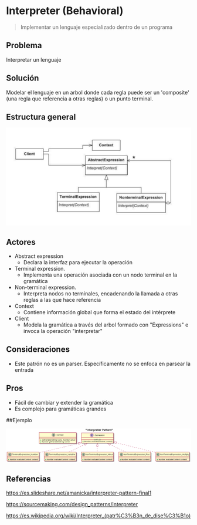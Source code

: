 # Interpreter (Behavioral)
>Implementar un lenguaje especializado dentro de un programa

## Problema
Interpretar un lenguaje 

## Solución
Modelar el lenguaje en un arbol donde cada regla puede ser un 'composite' (una regla que referencia a otras reglas)
o un punto terminal.

## Estructura general
![Interpreter General Diagram](interpreter.png)

## Actores

- Abstract expression 
    - Declara la interfaz para ejecutar la operación
- Terminal expression. 
    - Implementa una operación asociada con un nodo terminal en la gramática
- Non-terminal expression.
    - Interpreta nodos no terminales, encadenando la llamada a otras reglas a las que hace referencia
- Context
    - Contiene información global que forma el estado del intérprete
- Client
    - Modela la gramática a través del arbol formado con "Expressions" e invoca la operación "interpretar"
      
## Consideraciones

- Este patrón no es un parser. Específicamente no se enfoca en parsear la entrada 

## Pros

- Fácil de cambiar y extender la gramática
- Es complejo para gramáticas grandes

##Ejemplo

![diagram](interpreter-example.png)

## Referencias

https://es.slideshare.net/amanicka/interpreter-pattern-final1

https://sourcemaking.com/design_patterns/interpreter

https://es.wikipedia.org/wiki/Interpreter_(patr%C3%B3n_de_dise%C3%B1o)

